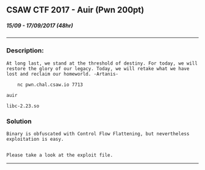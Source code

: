 ## CSAW CTF 2017 - Auir (Pwn 200pt)
##### 15/09 - 17/09/2017 (48hr)
___

### Description: 
	At long last, we stand at the threshold of destiny. For today, we will restore the glory of our legacy. Today, we will retake what we have lost and reclaim our homeworld. -Artanis-

```
	nc pwn.chal.csaw.io 7713
```

	auir

	libc-2.23.so

### Solution
	Binary is obfuscated with Control Flow Flattening, but nevertheless exploitation is easy.

	
	Please take a look at the exploit file.

___
